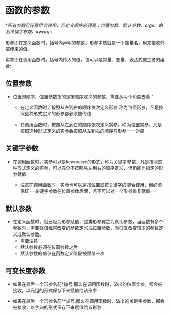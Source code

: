# 函数的参数

**所有参数可任意组合使用，但定义顺序必须是：位置参数、默认参数、args、命名关键字参数、*kwargs**


形参即在定义函数时，括号内声明的参数。形参本质就是一个变量名，用来接收外部传来的值。

实参即在调用函数时，括号内传入的值，值可以是常量、变量、表达式或三者的组合:

## 位置参数
- 位置即顺序，位置参数指的是按顺序定义的参数，需要从两个角度去看：

  - 在定义函数时，按照从左到右的顺序依次定义形参,称为位置形参，凡是按照这种形式定义的形参都必须被传值
  
  - 在调用函数时，按照从左到右的顺序依次定义实参，称为位置实参，凡是按照这种形式定义的实参会按照从左到右的顺序与形参一一对应
## 关键字参数

- 在调用函数时，实参可以是key=value的形式，称为关键字参数，凡是按照这种形式定义的实参，可以完全不按照从左到右的顺序定义，但仍能为指定的形参赋值

  - 注意在调用函数时，实参也可以是按位置或按关键字的混合使用，但必须保证==关键字参数在位置参数后面，且不可以对一个形参重复赋值==
  
## 默认参数
- 在定义函数时，就已经为形参赋值，这类形参称之为默认参数，当函数有多个参数时，需要将值经常改变的参数定义成位置参数，而将值改变较少的参数定义成默认参数。
  - 需要注意：
  -  默认参数必须在位置参数之后
  - 默认参数的值仅在函数定义阶段被赋值一次

## 可变长度参数
- 如果在最后一个形参名前\*加号,那么在调用函数时，溢出的位置实参，都会被接收，以元组的形式保存下来赋值给该形参

- 如果在最后一个形参名前\**加号,那么在调用函数时，溢出的关键字参数，都会被接收，以字典的形式保存下来赋值给该形参
